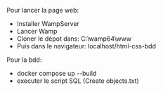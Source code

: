 Pour lancer la page web:
- Installer WampServer
- Lancer Wamp
- Cloner le dépot dans: C:\wamp64\www
- Puis dans le navigateur:
    localhost/html-css-bdd


Pour la bdd:
- docker compose up --build
- executer le script SQL (Create objects.txt)